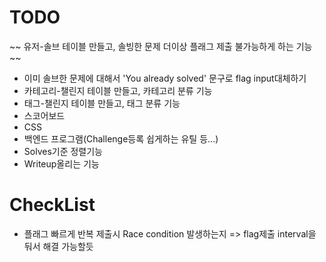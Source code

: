 # TODO

~~ 유저-솔브 테이블 만들고, 솔빙한 문제 더이상 플래그 제출 불가능하게 하는 기능 ~~
- 이미 솔브한 문제에 대해서 'You already solved' 문구로 flag input대체하기
- 카테고리-챌린지 테이블 만들고, 카테고리 분류 기능
- 태그-챌린지 테이블 만들고, 태그 분류 기능
- 스코어보드
- CSS
- 백엔드 프로그램(Challenge등록 쉽게하는 유틸 등...)
- Solves기준 정렬기능
- Writeup올리는 기능

#  CheckList
- 플래그 빠르게 반복 제출시 Race condition 발생하는지 => flag제출 interval을 둬서 해결 가능할듯